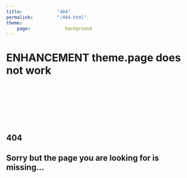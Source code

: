```yaml
---
title:             "404"
permalink:         "/404.html"
theme:
    page:             background
---
```

# ENHANCEMENT theme.page does not work 

<section id = "404">
<br><br><br><br><br><br>
    <div class="container bg-white rounded p-5">
        <div class="d-flex justify-content-center align-items-center">
            <h1 class="mr-3 pr-3 align-top border-right inline-block align-content-center">404</h1>
            <div class="inline-block align-middle">
                <h2 class="font-weight-normal lead" >Sorry but the page you are looking for is missing...</h2>
            </div>
        </div>
    </div>
</section>